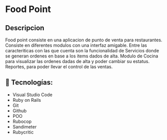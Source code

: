 
# Food Point


## Descripcion

Food point consiste en una aplicacion de punto de venta para restaurantes. Consiste en diferentes modulos con una interfaz amigable. Entre las caracteriticas con las que cuenta son la funcionalidad de Servicios donde se generan ordenes en base a los items dados de alta. Modulo de Cocina para visualizar las ordenes dadas de alta y poder cambiar su estatus. Reportes, para poder llevar el control de las ventas.

## :iphone: Tecnologías:
- Visual Studio Code
- Ruby on Rails
- Git
- Github
- POO
- Rubocop
- Sandimeter
- Rubycritic
